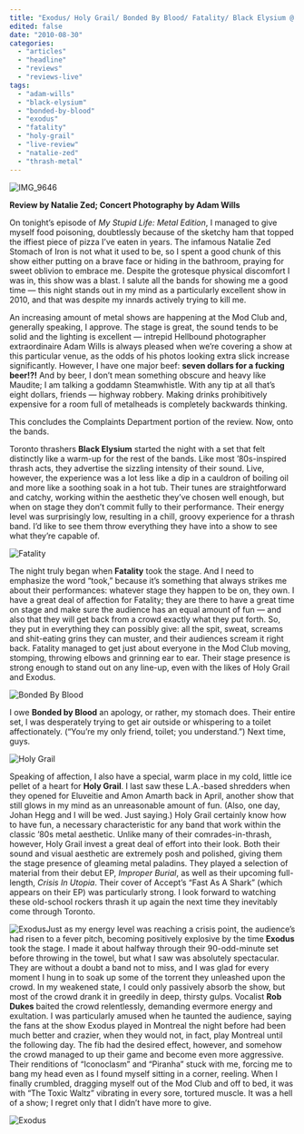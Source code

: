 ```yaml
---
title: "Exodus/ Holy Grail/ Bonded By Blood/ Fatality/ Black Elysium @ The Mod Club, Toronto ON, August 24, 2010"
edited: false
date: "2010-08-30"
categories:
  - "articles"
  - "headline"
  - "reviews"
  - "reviews-live"
tags:
  - "adam-wills"
  - "black-elysium"
  - "bonded-by-blood"
  - "exodus"
  - "fatality"
  - "holy-grail"
  - "live-review"
  - "natalie-zed"
  - "thrash-metal"
---
```


![](http://www.hellbound.ca/wp-content/uploads/2010/08/IMG_9646.jpg "IMG_9646")

**Review by Natalie Zed; Concert Photography by Adam Wills**

On tonight’s episode of _My Stupid Life: Metal Edition_, I managed to give myself food poisoning, doubtlessly because of the sketchy ham that topped the iffiest piece of pizza I’ve eaten in years. The infamous Natalie Zed Stomach of Iron is not what it used to be, so I spent a good chunk of this show either putting on a brave face or hiding in the bathroom, praying for sweet oblivion to embrace me. Despite the grotesque physical discomfort I was in, this show was a blast. I salute all the bands for showing me a good time — this night stands out in my mind as a particularly excellent show in 2010, and that was despite my innards actively trying to kill me.

An increasing amount of metal shows are happening at the Mod Club and, generally speaking, I approve. The stage is great, the sound tends to be solid and the lighting is excellent — intrepid Hellbound photographer extraordinaire Adam Wills is always pleased when we’re covering a show at this particular venue, as the odds of his photos looking extra slick increase significantly. However, I have one major beef: **seven dollars for a fucking beer!?!** And by beer, I don’t mean something obscure and heavy like Maudite; I am talking a goddamn Steamwhistle. With any tip at all that’s eight dollars, friends — highway robbery. Making drinks prohibitively expensive for a room full of metalheads is completely backwards thinking.

This concludes the Complaints Department portion of the review. Now, onto the bands.

Toronto thrashers **Black Elysium** started the night with a set that felt distinctly like a warm-up for the rest of the bands. Like most ’80s-inspired thrash acts, they advertise the sizzling intensity of their sound. Live, however, the experience was a lot less like a dip in a cauldron of boiling oil and more like a soothing soak in a hot tub. Their tunes are straightforward and catchy, working within the aesthetic they’ve chosen well enough, but when on stage they don’t commit fully to their performance. Their energy level was surprisingly low, resulting in a chill, groovy experience for a thrash band. I’d like to see them throw everything they have into a show to see what they’re capable of.

![](http://www.hellbound.ca/wp-content/uploads/2010/08/IMG_93831.jpg "Fatality")

The night truly began when **Fatality** took the stage. And I need to emphasize the word “took,” because it’s something that always strikes me about their performances: whatever stage they happen to be on, they own. I have a great deal of affection for Fatality; they are there to have a great time on stage and make sure the audience has an equal amount of fun — and also that they will get back from a crowd exactly what they put forth. So, they put in everything they can possibly give: all the spit, sweat, screams and shit-eating grins they can muster, and their audiences scream it right back. Fatality managed to get just about everyone in the Mod Club moving, stomping, throwing elbows and grinning ear to ear. Their stage presence is strong enough to stand out on any line-up, even with the likes of Holy Grail and Exodus.

![](http://www.hellbound.ca/wp-content/uploads/2010/08/IMG_94271.jpg "Bonded By Blood")

I owe **Bonded by Blood** an apology, or rather, my stomach does. Their entire set, I was desperately trying to get air outside or whispering to a toilet affectionately. (“You’re my only friend, toilet; you understand.”) Next time, guys.

![](http://www.hellbound.ca/wp-content/uploads/2010/08/IMG_9569.jpg "Holy Grail")

Speaking of affection, I also have a special, warm place in my cold, little ice pellet of a heart for **Holy Grail**. I last saw these L.A.-based shredders when they opened for Eluveitie and Amon Amarth back in April, another show that still glows in my mind as an unreasonable amount of fun. (Also, one day, Johan Hegg and I will be wed. Just saying.) Holy Grail certainly know how to have fun, a necessary characteristic for any band that work within the classic ’80s metal aesthetic. Unlike many of their comrades-in-thrash, however, Holy Grail invest a great deal of effort into their look. Both their sound and visual aesthetic are extremely posh and polished, giving them the stage presence of gleaming metal paladins. They played a selection of material from their debut EP, _Improper Burial_, as well as their upcoming full-length, _Crisis In Utopia_. Their cover of Accept’s “Fast As A Shark” (which appears on their EP) was particularly strong. I look forward to watching these old-school rockers thrash it up again the next time they inevitably come through Toronto.

![](http://www.hellbound.ca/wp-content/uploads/2010/08/IMG_9613-e1283136632390.jpg "Exodus")Just as my energy level was reaching a crisis point, the audience’s had risen to a fever pitch, becoming positively explosive by the time **Exodus** took the stage. I made it about halfway through their 90-odd-minute set before throwing in the towel, but what I saw was absolutely spectacular. They are without a doubt a band not to miss, and I was glad for every moment I hung in to soak up some of the torrent they unleashed upon the crowd. In my weakened state, I could only passively absorb the show, but most of the crowd drank it in greedily in deep, thirsty gulps. Vocalist **Rob Dukes** baited the crowd relentlessly, demanding evermore energy and exultation. I was particularly amused when he taunted the audience, saying the fans at the show Exodus played in Montreal the night before had been much better and crazier, when they would not, in fact, play Montreal until the following day. The fib had the desired effect, however, and somehow the crowd managed to up their game and become even more aggressive. Their renditions of “Iconoclasm” and “Piranha” stuck with me, forcing me to bang my head even as I found myself sitting in a corner, reeling. When I finally crumbled, dragging myself out of the Mod Club and off to bed, it was with “The Toxic Waltz” vibrating in every sore, tortured muscle. It was a hell of a show; I regret only that I didn’t have more to give.

![](http://www.hellbound.ca/wp-content/uploads/2010/08/IMG_9574.jpg "Exodus")
